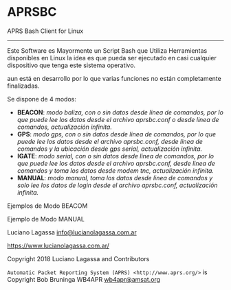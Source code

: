 # APRSBC
APRS Bash Client for Linux
**************************

Este Software es Mayormente un Script Bash que Utiliza Herramientas disponibles en Linux
la idea es que pueda ser ejecutado en casi cualquier dispositivo que tenga este sistema operativo.

aun está en desarrollo por lo que varias funciones no están completamente finalizadas.

Se dispone de 4 modos:
 - **BEACON**: *modo baliza, con o sin datos desde linea de comandos, por lo que puede lee los datos desde el archivo aprsbc.conf o desde linea de comandos, actualización infinita.*
 - **GPS**: *modo gps, con o sin datos desde linea de comandos, por lo que puede lee los datos desde el archivo aprsbc.conf, desde linea de comandos y la ubicación desde gps serial, actualización infinita.*
 - **IGATE**:  *modo serial, con o sin datos desde linea de comandos, por lo que puede lee los datos desde el archivo aprsbc.conf, desde linea de comandos y toma los datos desde modem tnc, actualización infinita.*
 - **MANUAL**: *modo manual, toma los datos desde linea de comandos y solo lee los datos de login desde el archivo aprsbc.conf, actualización infinita.*

Ejemplos de Modo BEACOM

Ejemplo de Modo MANUAL


Luciano Lagassa <info@lucianolagassa.com.ar>

https://www.lucianolagassa.com.ar/

Copyright 2018 Luciano Lagassa and Contributors

`Automatic Packet Reporting System (APRS) <http://www.aprs.org/>` is Copyright Bob Bruninga WB4APR wb4apr@amsat.org
